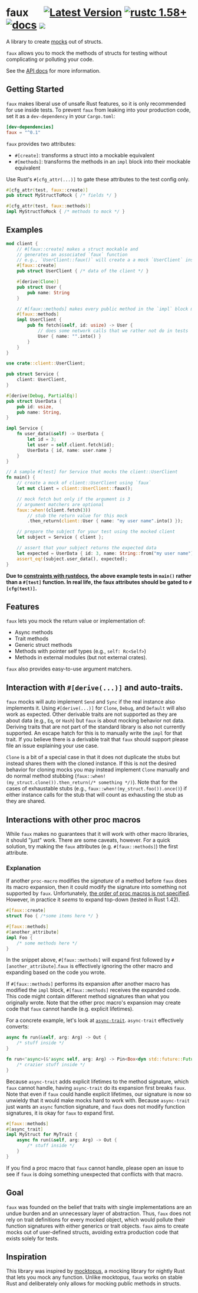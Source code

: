 # faux &emsp; [![Latest Version]][crates.io] [![rustc 1.58+]][Rust 1.58] [![docs]][api docs] ![][build]

A library to create [mocks] out of structs.

`faux` allows you to mock the methods of structs for testing without
complicating or polluting your code.

See the [API docs] for more information.

## Getting Started

`faux` makes liberal use of unsafe Rust features, so it is only
recommended for use inside tests. To prevent `faux` from leaking into
your production code, set it as a `dev-dependency` in your
`Cargo.toml`:

```toml
[dev-dependencies]
faux = "^0.1"
```
`faux` provides two attributes:
* `#[create]`: transforms a struct into a mockable equivalent
* `#[methods]`: transforms the methods in an `impl` block into their
  mockable equivalent

Use Rust's `#[cfg_attr(...)]` to gate these attributes to the test
config only.

```rust
#[cfg_attr(test, faux::create)]
pub struct MyStructToMock { /* fields */ }

#[cfg_attr(test, faux::methods)]
impl MyStructToMock { /* methods to mock */ }
```

## Examples

```rust
mod client {
    // #[faux::create] makes a struct mockable and
    // generates an associated `faux` function
    // e.g., `UserClient::faux()` will create a a mock `UserClient` instance
    #[faux::create]
    pub struct UserClient { /* data of the client */ }

    #[derive(Clone)]
    pub struct User {
        pub name: String
    }

    // #[faux::methods] makes every public method in the `impl` block mockable
    #[faux::methods]
    impl UserClient {
        pub fn fetch(&self, id: usize) -> User {
            // does some network calls that we rather not do in tests
            User { name: "".into() }
        }
    }
}

use crate::client::UserClient;

pub struct Service {
    client: UserClient,
}

#[derive(Debug, PartialEq)]
pub struct UserData {
    pub id: usize,
    pub name: String,
}

impl Service {
    fn user_data(&self) -> UserData {
        let id = 3;
        let user = self.client.fetch(id);
        UserData { id, name: user.name }
    }
}

// A sample #[test] for Service that mocks the client::UserClient
fn main() {
    // create a mock of client::UserClient using `faux`
    let mut client = client::UserClient::faux();

    // mock fetch but only if the argument is 3
    // argument matchers are optional
    faux::when!(client.fetch(3))
        // stub the return value for this mock
        .then_return(client::User { name: "my user name".into() });

    // prepare the subject for your test using the mocked client
    let subject = Service { client };

    // assert that your subject returns the expected data
    let expected = UserData { id: 3, name: String::from("my user name") };
    assert_eq!(subject.user_data(), expected);
}
```

**Due to [constraints with rustdocs], the above example tests in
`main()` rather than a `#[test]` function. In real life, the faux
attributes should be gated to `#[cfg(test)]`.**

## Features
`faux` lets you mock the return value or implementation of:

* Async methods
* Trait methods
* Generic struct methods
* Methods with pointer self types (e.g., `self: Rc<Self>`)
* Methods in external modules (but not external crates).

`faux` also provides easy-to-use argument matchers.

## Interaction with `#[derive(...)]` and auto-traits.

`faux` mocks will auto implement `Send` and `Sync` if the real
instance also implements it. Using `#[derive(...)]` for `Clone`,
`Debug`, and `Default` will also work as expected. Other derivable
traits are not supported as they are about data (e.g., `Eq`, or
`Hash`) but `faux` is about mocking behavior not data. Deriving traits
that are not part of the standard library is also not currently
supported. An escape hatch for this is to manually write the `impl`
for that trait. If you believe there is a derivable trait that `faux`
should support please file an issue explaining your use case.

`Clone` is a bit of a special case in that it does not duplicate the
stubs but instead shares them with the cloned instance. If this is not
the desired behavior for cloning mocks you may instead implement
`Clone` manually and do normal method stubbing
(`faux::when!(my_struct.clone()).then_return(/* something */)`). Note
that for the cases of exhaustable stubs (e.g.,
`faux::when!(my_struct.foo()).once()`) if either instance calls for
the stub that will count as exhausting the stub as they are shared.

## Interactions with other proc macros

While `faux` makes no guarantees that it will work with other macro
libraries, it should "just" work. There are some caveats, however. For
a quick solution, try making the `faux` attributes (e.g.
`#[faux::methods]`) the first attribute.

### Explanation

If another `proc-macro` modifies the *signature* of a method before
`faux` does its macro expansion, then it could modify the signature
into something not supported by `faux`. Unfortunately, [the order of
proc macros is not specified]. However, in practice it *seems* to
expand top-down (tested in Rust 1.42).

```rust ignore
#[faux::create]
struct Foo { /*some items here */ }

#[faux::methods]
#[another_attribute]
impl Foo {
    /* some methods here */
}
```

In the snippet above, `#[faux::methods]` will expand first followed by
`#[another_attribute]`.`faux` is effectively ignoring the other macro
and expanding based on the code you wrote.

If `#[faux::methods]` performs its expansion after another macro has
modified the `impl` block, `#[faux::methods]` receives the expanded
code. This code might contain different method signatures than what
you originally wrote. Note that the other proc macro's expansion may
create code that `faux` cannot handle (e.g. explicit lifetimes).

For a concrete example, let's look at
[`async-trait`](https://github.com/dtolnay/async-trait). `async-trait` effectively converts:

```rust ignore
async fn run(&self, arg: Arg) -> Out {
    /* stuff inside */
}
```

```rust ignore
fn run<'async>(&'async self, arg: Arg) -> Pin<Box<dyn std::future::Future<Output = Out> + Send + 'async>> {
    /* crazier stuff inside */
}
```

Because `async-trait` adds explicit lifetimes to the method signature,
which `faux` cannot handle, having `async-trait` do its expansion
first breaks `faux`. Note that even if `faux` could handle explicit
lifetimes, our signature is now so unwieldy that it would make mocks
hard to work with. Because `async-trait` just wants an `async`
function signature, and `faux` does not modify function signatures, it
is okay for `faux` to expand first.

```rust ignore
#[faux::methods]
#[async_trait]
impl MyStruct for MyTrait {
    async fn run(&self, arg: Arg) -> Out {
        /* stuff inside */
    }
}
```

If you find a proc macro that `faux` cannot handle, please open an
issue to see if `faux` is doing something unexpected that conflicts
with that macro.

## Goal

`faux` was founded on the belief that traits with single
implementations are an undue burden and an unnecessary layer of
abstraction. Thus, `faux` does not rely on trait definitions for every
mocked object, which would pollute their function signatures with
either generics or trait objects. `faux` aims to create mocks out of
user-defined structs, avoiding extra production code that exists
solely for tests.

## Inspiration

This library was inspired by [mocktopus], a mocking library for
nightly Rust that lets you mock any function. Unlike mocktopus, `faux`
works on stable Rust and deliberately only allows for mocking public
methods in structs.

[Latest Version]: https://img.shields.io/crates/v/faux.svg
[crates.io]: https://crates.io/crates/faux
[rustc 1.58+]: https://img.shields.io/badge/rustc-1.58+-blue.svg
[Rust 1.58]: https://blog.rust-lang.org/2022/01/13/Rust-1.58.0.html
[Latest Version]: https://img.shields.io/crates/v/faux.svg
[docs]: https://img.shields.io/badge/api-docs-blue.svg
[api docs]: https://docs.rs/faux/
[mocktopus]: https://github.com/CodeSandwich/Mocktopus
[build]: https://github.com/nrxus/faux/workflows/test/badge.svg
[constraints with rustdocs]: https://github.com/rust-lang/rust/issues/45599
[the order of proc macros is not specified]: https://github.com/rust-lang/reference/issues/578
[mocks]: https://martinfowler.com/articles/mocksArentStubs.html
